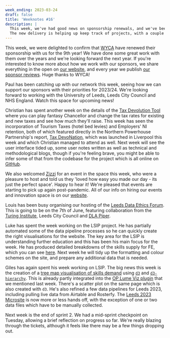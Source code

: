 ```yaml
---
week_ending: 2023-03-24
draft: false
title: 'Weeknotes #16'
description: |
  This week, we've had good news on sponsorship renewals, and we've been working with our network to set priorities.
  The new delivery is helping up keep track of projects, with a couple coming to a close and others starting up.
---
```


This week, we were delighted to confirm that [WYCA](https://www.westyorks-ca.gov.uk/) have renewed their sponsorship with us for the 9th year! We have done some great work with them over the years and we're looking forward the next year. If you're interested to know more about how we work with our sponsors, we share everything in the open on [our website](https://open-innovations.org/services/sponsors), and every year we publish [our sponsor reviews](https://open-innovations.org/services/sponsors/reports/2022/). Huge thanks to WYCA!

Paul has been catching up with our network this week, seeing how we can support our sponsors with their priorities for 2023/24. We're looking forward to working with the University of Leeds, Leeds City Council and NHS England. Watch this space for upcoming news! 

Christian has spent another week on the details of the [Tax Devolution Tool](https://economic-analytics.shinyapps.io/Tax-Devolution) where you can play fantasy Chancellor and change the tax rates for existing and new taxes and see how much they'll raise. This week has seen the incorporation of Tourism Taxes (hotel bed levies) and Employers' NI retention, both of which featured directly in the Northern Powerhouse Partnership's report, [Tax DevoNation](https://www.northernpowerhousepartnership.co.uk/publications/fiscal-devonation-a-blueprint-for-devolving-tax/), which was launched in Liverpool this week and which Christian managed to attend as well. Next week will see the user interface tided up, some user notes written as well as technical and methodological blogs, though if you're feeling brave, you might be able to infer some of that from the codebase for the project which is all online on [GitHub](https://github.com/ChristianSpence/Tax-Devolution).

We also welcomed [Zizzi](https://www.zizzi.co.uk/) for an event in the space this week, who were a pleasure to host and told us they 'loved how easy you made our day - its just the perfect space'. Happy to hear it! We're pleased that events are starting to pick up again post-pandemic. All of our info on hiring our events and innovation space is on our [website](https://open-innovations.org/services/events/). 

Louis has been busy organising our hosting of the [Leeds Data Ethics Forum](https://www.eventbrite.co.uk/e/leeds-data-ethics-forum-hosted-by-open-innovations-and-dla-piper-tickets-596697938597). This is going to be on the 7th of June, featuring collaboration from the [Turing Institute](https://www.turing.ac.uk/), Leeds City Council and [DLA Piper](https://www.dlapiper.com/en-gb).

Luke has spent the week working on the LSIP project. He has partially automated some of the data pipeline processes so he can quickly create the right visualisations for the website. The key area for the LSIP is understanding further education and this has been his main focus for the week. He has produced detailed breakdowns of the skills supply for FE, which you can see [here](https://open-innovations.github.io/WNYCC-LSIP/wycc/supply/fe/). Next week he will tidy up the formatting and colour schemes on the site, and prepare any additional data that is needed.

Giles has again spent his week working on LSIP. The big news this week is the creation of a [tree map visualisation of skills demand](https://open-innovations.github.io/WNYCC-LSIP/wycc/demand/) using [`d3`](https://d3js.org/) and [`d3-hierarchy`](https://github.com/d3/d3-hierarchy). This is already partly integrated into the [OP Lume Viz plugin](https://open-innovations.github.io/oi-lume-charts) that we mentioned last week. There's a scatter plot on the same page which is also created with `d3`. He's also refined a few data pipelines for Leeds 2023, including pulling live data from Airtable and Rosterfy. The [Leeds 2023 Microsite](https://data.leeds2023.co.uk) is now more or less hands off, with the exception of one or two data files which have to be manually collected.

Next week is the end of sprint 2. We had a mid-sprint checkpoint on Tuesday, allowing a brief reflection on progress so far. We're really blazing through the tickets, although it feels like there may be a few things dropping out.
